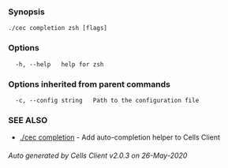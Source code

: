 

### Synopsis



```
./cec completion zsh [flags]
```

### Options

```
  -h, --help   help for zsh
```

### Options inherited from parent commands

```
  -c, --config string   Path to the configuration file
```

### SEE ALSO

* [./cec completion](./cec-completion)	 - Add auto-completion helper to Cells Client

###### Auto generated by Cells Client v2.0.3 on 26-May-2020

